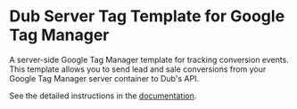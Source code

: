 # Dub Server Tag Template for Google Tag Manager

A server-side Google Tag Manager template for tracking conversion events. This template allows you to send lead and sale conversions from your Google Tag Manager server container to Dub's API.

See the detailed instructions in the [documentation](https://dub.co/docs/conversions/leads/google-tag-manager).